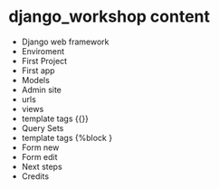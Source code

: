 # django_workshop content
- Django web framework
- Enviroment
- First Project
- First app
- Models
- Admin site
- urls
- views
- template tags {{}}
- Query Sets
- template tags {%block }
- Form new
- Form edit
- Next steps
- Credits
